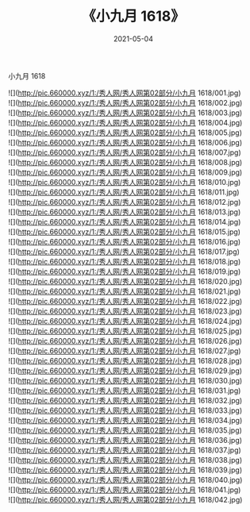 ﻿---
layout: post
title:  《小九月 1618》
date:   2021-05-04
img: http://pic.660000.xyz/1:/秀人网/秀人网第02部分/小九月 1618/000.jpg
categories: [美女, 清纯, 唯美]
---

小九月 1618

  ![](http://pic.660000.xyz/1:/秀人网/秀人网第02部分/小九月 1618/001.jpg) <br> ![](http://pic.660000.xyz/1:/秀人网/秀人网第02部分/小九月 1618/002.jpg) <br> ![](http://pic.660000.xyz/1:/秀人网/秀人网第02部分/小九月 1618/003.jpg) <br> ![](http://pic.660000.xyz/1:/秀人网/秀人网第02部分/小九月 1618/004.jpg) <br> ![](http://pic.660000.xyz/1:/秀人网/秀人网第02部分/小九月 1618/005.jpg) <br> ![](http://pic.660000.xyz/1:/秀人网/秀人网第02部分/小九月 1618/006.jpg) <br> ![](http://pic.660000.xyz/1:/秀人网/秀人网第02部分/小九月 1618/007.jpg) <br> ![](http://pic.660000.xyz/1:/秀人网/秀人网第02部分/小九月 1618/008.jpg) <br> ![](http://pic.660000.xyz/1:/秀人网/秀人网第02部分/小九月 1618/009.jpg) <br> ![](http://pic.660000.xyz/1:/秀人网/秀人网第02部分/小九月 1618/010.jpg) <br> ![](http://pic.660000.xyz/1:/秀人网/秀人网第02部分/小九月 1618/011.jpg) <br> ![](http://pic.660000.xyz/1:/秀人网/秀人网第02部分/小九月 1618/012.jpg) <br> ![](http://pic.660000.xyz/1:/秀人网/秀人网第02部分/小九月 1618/013.jpg) <br> ![](http://pic.660000.xyz/1:/秀人网/秀人网第02部分/小九月 1618/014.jpg) <br> ![](http://pic.660000.xyz/1:/秀人网/秀人网第02部分/小九月 1618/015.jpg) <br> ![](http://pic.660000.xyz/1:/秀人网/秀人网第02部分/小九月 1618/016.jpg) <br> ![](http://pic.660000.xyz/1:/秀人网/秀人网第02部分/小九月 1618/017.jpg) <br> ![](http://pic.660000.xyz/1:/秀人网/秀人网第02部分/小九月 1618/018.jpg) <br> ![](http://pic.660000.xyz/1:/秀人网/秀人网第02部分/小九月 1618/019.jpg) <br> ![](http://pic.660000.xyz/1:/秀人网/秀人网第02部分/小九月 1618/020.jpg) <br> ![](http://pic.660000.xyz/1:/秀人网/秀人网第02部分/小九月 1618/021.jpg) <br> ![](http://pic.660000.xyz/1:/秀人网/秀人网第02部分/小九月 1618/022.jpg) <br> ![](http://pic.660000.xyz/1:/秀人网/秀人网第02部分/小九月 1618/023.jpg) <br> ![](http://pic.660000.xyz/1:/秀人网/秀人网第02部分/小九月 1618/024.jpg) <br> ![](http://pic.660000.xyz/1:/秀人网/秀人网第02部分/小九月 1618/025.jpg) <br> ![](http://pic.660000.xyz/1:/秀人网/秀人网第02部分/小九月 1618/026.jpg) <br> ![](http://pic.660000.xyz/1:/秀人网/秀人网第02部分/小九月 1618/027.jpg) <br> ![](http://pic.660000.xyz/1:/秀人网/秀人网第02部分/小九月 1618/028.jpg) <br> ![](http://pic.660000.xyz/1:/秀人网/秀人网第02部分/小九月 1618/029.jpg) <br> ![](http://pic.660000.xyz/1:/秀人网/秀人网第02部分/小九月 1618/030.jpg) <br> ![](http://pic.660000.xyz/1:/秀人网/秀人网第02部分/小九月 1618/031.jpg) <br> ![](http://pic.660000.xyz/1:/秀人网/秀人网第02部分/小九月 1618/032.jpg) <br> ![](http://pic.660000.xyz/1:/秀人网/秀人网第02部分/小九月 1618/033.jpg) <br> ![](http://pic.660000.xyz/1:/秀人网/秀人网第02部分/小九月 1618/034.jpg) <br> ![](http://pic.660000.xyz/1:/秀人网/秀人网第02部分/小九月 1618/035.jpg) <br> ![](http://pic.660000.xyz/1:/秀人网/秀人网第02部分/小九月 1618/036.jpg) <br> ![](http://pic.660000.xyz/1:/秀人网/秀人网第02部分/小九月 1618/037.jpg) <br> ![](http://pic.660000.xyz/1:/秀人网/秀人网第02部分/小九月 1618/038.jpg) <br> ![](http://pic.660000.xyz/1:/秀人网/秀人网第02部分/小九月 1618/039.jpg) <br> ![](http://pic.660000.xyz/1:/秀人网/秀人网第02部分/小九月 1618/040.jpg) <br> ![](http://pic.660000.xyz/1:/秀人网/秀人网第02部分/小九月 1618/041.jpg) <br> ![](http://pic.660000.xyz/1:/秀人网/秀人网第02部分/小九月 1618/042.jpg) <br>